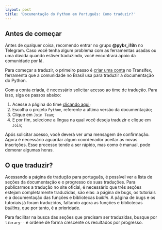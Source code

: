 ```yaml
---
layout: post
title: 'Documentação do Python em Português: Como traduzir?'
---
```



## Antes de começar

Antes de qualquer coisa, recomendo entrar no grupo **@pybr_i18n** no Telegram. Caso você tenha algum problema com as ferramentas usadas ou uma dúvida quando estiver traduzindo, você encontrará apoio da comunidade por lá.

Para começar a traduzir, o primeiro passo é [criar uma conta]() no Transifex, ferramenta que a comunidade no Brasil usa para traduzir a documentação do Python.

Com a conta criada, é necessário solicitar acesso ao time de tradução. Para isso, siga os passos abaixo:
1. Acesse a página do time [clicando aqui]();
2. Escolha o projeto `Python`, referente a última versão da documentação;
3. Clique em `Join Team`;
4. E por fim, selecione a língua na qual você deseja traduzir e clique em `Join`;

Após solicitar acesso, você deverá ver uma mensagem de confirmação. Agora é necessário aguardar algum coordenador aceitar as novas inscrições. Esse processo tende a ser rápido, mas como é manual, pode demorar algumas horas.


## O que traduzir?

Acessando a página de tradução para português, é possível ver a lista de seções da documentação e o progresso de suas traduções. Para publicarmos a tradução no site oficial, é necessário que três seções estejam completamente traduzidas, são elas: a página de bugs, os tutoriais e a documentação das funções e bibliotecas *builtin*. A página de bugs e os tutoriais já foram traduzidos, faltando agora as funções e bibliotecas *builtins*, que por tanto, é a prioridade.

Para facilitar na busca das seções que precisam ser traduzidas, busque por `library--` e ordene de forma crescente os resultados por progresso.

